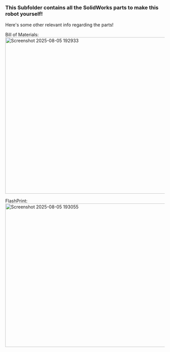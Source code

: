 ### This Subfolder contains all the SolidWorks parts to make this robot yourself! ###

Here's some other relevant info regarding the parts!

Bill of Materials:
<img width="759" height="495" alt="Screenshot 2025-08-05 192933" src="https://github.com/user-attachments/assets/b20a9e42-3cf4-47db-8d82-2a8ef95934e3" />

FlashPrint:
<img width="767" height="454" alt="Screenshot 2025-08-05 193055" src="https://github.com/user-attachments/assets/5f5e7acb-5242-40e1-a592-8e01115ccd91" />

